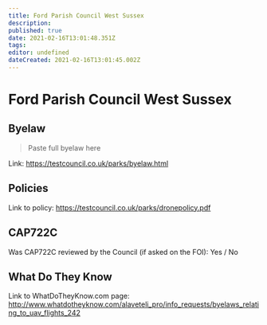 ```yaml
---
title: Ford Parish Council West Sussex
description: 
published: true
date: 2021-02-16T13:01:48.351Z
tags: 
editor: undefined
dateCreated: 2021-02-16T13:01:45.002Z
---
```


# Ford Parish Council West Sussex


## Byelaw
> Paste full byelaw here

Link:
https://testcouncil.co.uk/parks/byelaw.html

## Policies
Link to policy:
https://testcouncil.co.uk/parks/dronepolicy.pdf

## CAP722C

Was CAP722C reviewed by the Council (if asked on the FOI): Yes / No

## What Do They Know

Link to WhatDoTheyKnow.com page:
http://www.whatdotheyknow.com/alaveteli_pro/info_requests/byelaws_relating_to_uav_flights_242

